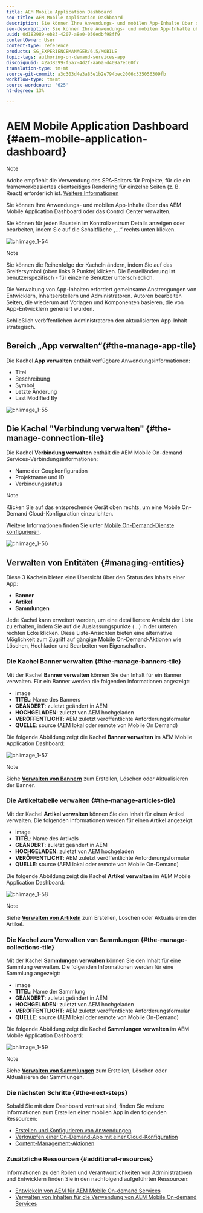 ```yaml
---
title: AEM Mobile Application Dashboard
seo-title: AEM Mobile Application Dashboard
description: Sie können Ihre Anwendungs- und mobilen App-Inhalte über das AEM Mobile Application Dashboard oder das Control Center verwalten. Auf dieser Seite erfahren Sie mehr.
seo-description: Sie können Ihre Anwendungs- und mobilen App-Inhalte über das AEM Mobile Application Dashboard oder das Control Center verwalten. Auf dieser Seite erfahren Sie mehr.
uuid: 0d182989-eb83-4207-a8e0-050edbf98ff9
contentOwner: User
content-type: reference
products: SG_EXPERIENCEMANAGER/6.5/MOBILE
topic-tags: authoring-on-demand-services-app
discoiquuid: 42a38399-f5a7-4d2f-aa6a-d409a7ec60f7
translation-type: tm+mt
source-git-commit: a3c303d4e3a85e1b2e794bec2006c335056309fb
workflow-type: tm+mt
source-wordcount: '625'
ht-degree: 13%

---
```



# AEM Mobile Application Dashboard {#aem-mobile-application-dashboard}

>[!NOTE]
>
>Adobe empfiehlt die Verwendung des SPA-Editors für Projekte, für die ein frameworkbasiertes clientseitiges Rendering für einzelne Seiten (z. B. React) erforderlich ist. [Weitere Informationen](/help/sites-developing/spa-overview.md)

Sie können Ihre Anwendungs- und mobilen App-Inhalte über das AEM Mobile Application Dashboard oder das Control Center verwalten.

Sie können für jeden Baustein im Kontrollzentrum Details anzeigen oder bearbeiten, indem Sie auf die Schaltfläche „…“ rechts unten klicken.

![chlimage_1-54](assets/chlimage_1-54.png)

>[!NOTE]
>
>Sie können die Reihenfolge der Kacheln ändern, indem Sie auf das Greifersymbol (oben links 9 Punkte) klicken. Die Bestelländerung ist benutzerspezifisch - für einzelne Benutzer unterschiedlich.

Die Verwaltung von App-Inhalten erfordert gemeinsame Anstrengungen von Entwicklern, Inhaltserstellern und Administratoren. Autoren bearbeiten Seiten, die wiederum auf Vorlagen und Komponenten basieren, die von App-Entwicklern generiert wurden.

Schließlich veröffentlichen Administratoren den aktualisierten App-Inhalt strategisch.

## Bereich „App verwalten“{#the-manage-app-tile}

Die Kachel **App verwalten** enthält verfügbare Anwendungsinformationen:

* Titel
* Beschreibung
* Symbol
* Letzte Änderung
* Last Modified By

![chlimage_1-55](assets/chlimage_1-55.png)

## Die Kachel &quot;Verbindung verwalten&quot; {#the-manage-connection-tile}

Die Kachel **Verbindung verwalten** enthält die AEM Mobile On-demand Services-Verbindungsinformationen:

* Name der Coupkonfiguration
* Projektname und ID
* Verbindungsstatus

>[!NOTE]
>
>Klicken Sie auf das entsprechende Gerät oben rechts, um eine Mobile On-Demand Cloud-Konfiguration einzurichten.
>
>Weitere Informationen finden Sie unter [Mobile On-Demand-Dienste konfigurieren](/help/mobile/mobile-on-demand-associating-an-on-demand-app-to-cloud-configuration.md).

![chlimage_1-56](assets/chlimage_1-56.png)

## Verwalten von Entitäten {#managing-entities}

Diese 3 Kacheln bieten eine Übersicht über den Status des Inhalts einer App:

* **Banner**
* **Artikel**
* **Sammlungen**

Jede Kachel kann erweitert werden, um eine detailliertere Ansicht der Liste zu erhalten, indem Sie auf die Auslassungspunkte (...) in der unteren rechten Ecke klicken. Diese Liste-Ansichten bieten eine alternative Möglichkeit zum Zugriff auf gängige Mobile On-Demand-Aktionen wie Löschen, Hochladen und Bearbeiten von Eigenschaften.

### Die Kachel Banner verwalten {#the-manage-banners-tile}

Mit der Kachel **Banner verwalten** können Sie den Inhalt für ein Banner verwalten. Für ein Banner werden die folgenden Informationen angezeigt:

* image
* **TITEL**: Name des Banners
* **GEÄNDERT**: zuletzt geändert in AEM
* **HOCHGELADEN**: zuletzt von AEM hochgeladen
* **VERÖFFENTLICHT**: AEM zuletzt veröffentlichte Anforderungsformular
* **QUELLE**: source (AEM lokal oder remote von Mobile On Demand)

Die folgende Abbildung zeigt die Kachel **Banner verwalten** im AEM Mobile Application Dashboard:

![chlimage_1-57](assets/chlimage_1-57.png)

>[!NOTE]
>
>Siehe **[Verwalten von Bannern](/help/mobile/mobile-on-demand-managing-banners.md)** zum Erstellen, Löschen oder Aktualisieren der Banner.

### Die Artikeltabelle verwalten {#the-manage-articles-tile}

Mit der Kachel **Artikel verwalten** können Sie den Inhalt für einen Artikel verwalten. Die folgenden Informationen werden für einen Artikel angezeigt:

* image
* **TITEL**: Name des Artikels
* **GEÄNDERT**: zuletzt geändert in AEM
* **HOCHGELADEN**: zuletzt von AEM hochgeladen
* **VERÖFFENTLICHT**: AEM zuletzt veröffentlichte Anforderungsformular
* **QUELLE**: source (AEM lokal oder remote von Mobile On-Demand)

Die folgende Abbildung zeigt die Kachel **Artikel verwalten** im AEM Mobile Application Dashboard:

![chlimage_1-58](assets/chlimage_1-58.png)

>[!NOTE]
>
>Siehe [**Verwalten von Artikeln**](/help/mobile/mobile-on-demand-managing-articles.md) zum Erstellen, Löschen oder Aktualisieren der Artikel.

### Die Kachel zum Verwalten von Sammlungen {#the-manage-collections-tile}

Mit der Kachel **Sammlungen verwalten** können Sie den Inhalt für eine Sammlung verwalten. Die folgenden Informationen werden für eine Sammlung angezeigt:

* image
* **TITEL**: Name der Sammlung
* **GEÄNDERT**: zuletzt geändert in AEM
* **HOCHGELADEN**: zuletzt von AEM hochgeladen
* **VERÖFFENTLICHT**: AEM zuletzt veröffentlichte Anforderungsformular
* **QUELLE**: source (AEM lokal oder remote von Mobile On-Demand)

Die folgende Abbildung zeigt die Kachel **Sammlungen verwalten** im AEM Mobile Application Dashboard:

![chlimage_1-59](assets/chlimage_1-59.png)

>[!NOTE]
>
>Siehe **[Verwalten von Sammlungen](/help/mobile/mobile-on-demand-managing-collections.md)** zum Erstellen, Löschen oder Aktualisieren der Sammlungen.

### Die nächsten Schritte {#the-next-steps}

Sobald Sie mit dem Dashboard vertraut sind, finden Sie weitere Informationen zum Erstellen einer mobilen App in den folgenden Ressourcen:

* [Erstellen und Konfigurieren von Anwendungen](/help/mobile/mobile-apps-ondemand-application-create-configure-action.md)
* [Verknüpfen einer On-Demand-App mit einer Cloud-Konfiguration](/help/mobile/mobile-on-demand-associating-an-on-demand-app-to-cloud-configuration.md)
* [Content-Management-Aktionen](/help/mobile/mobile-apps-ondemand-manage-content-ondemand.md)

### Zusätzliche Ressourcen {#additional-resources}

Informationen zu den Rollen und Verantwortlichkeiten von Administratoren und Entwicklern finden Sie in den nachfolgend aufgeführten Ressourcen:

* [Entwickeln von AEM für AEM Mobile On-demand Services](/help/mobile/aem-mobile-on-demand.md)
* [Verwalten von Inhalten für die Verwendung von AEM Mobile On-demand Services](/help/mobile/aem-mobile.md)

